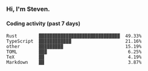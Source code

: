 ### Hi, I'm Steven.

#### Coding activity (past 7 days)
```
Rust        ▓▓▓▓▓▓▓▓▓▓▓▓▓▓▓▓▓▓▓▓▓▓▓▓▓▓▓▓▓▓  49.33%
TypeScript  ▓▓▓▓▓▓▓▓▓▓▓▓                    21.16%
other       ▓▓▓▓▓▓▓▓▓                       15.19%
TOML        ▓▓▓                              6.25%
TeX         ▓▓                               4.19%
Markdown    ▓▓                               3.87%
```
